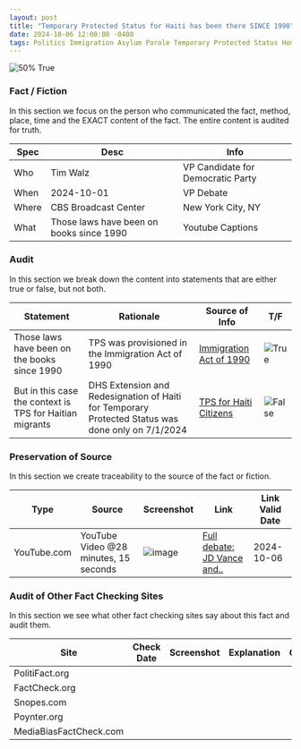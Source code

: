 ```yaml
---
layout: post
title: "Temporary Protected Status for Haiti has been there SINCE 1990"
date: 2024-10-06 12:00:00 -0400
tags: Politics Immigration Asylum Parole Temporary Protected Status Homeland Security USCIS Immigration Act of 1990
---
```


![50% True](/assets/images/50.jpg)

### Fact / Fiction

In this section we focus on the person who communicated the fact, method, place, time and the EXACT content of the fact. The entire content is audited for truth.

| Spec | Desc | Info | 
| ----------- | ----------- | ----------- |
| Who | Tim Walz | VP Candidate for Democratic Party | 
| When | 2024-10-01 | VP Debate | 
| Where | CBS Broadcast Center | New York City, NY | 
| What | Those laws have been on books since 1990 | Youtube Captions | 

### Audit

In this section we break down the content into statements that are either true or false, but not both.

| Statement | Rationale | Source of Info | T/F | 
| ----------- | ----------- | ----------- | ----------- |
| Those laws have been on the books since 1990 | TPS was provisioned in the Immigration Act of 1990 | [Immigration Act of 1990](https://www.congress.gov/bill/101st-congress/senate-bill/358) | ![True](/assets/images/true.png) | 
| But in this case the context is TPS for Haitian migrants | DHS Extension and Redesignation of Haiti for Temporary Protected Status was done only on 7/1/2024 | [TPS for Haiti Citizens](https://www.federalregister.gov/documents/2024/07/01/2024-14247/extension-and-redesignation-of-haiti-for-temporary-protected-status) | ![False](/assets/images/false.png) | 

### Preservation of Source

In this section we create traceability to the source of the fact or fiction.

| Type | Source | Screenshot | Link | Link Valid Date | 
| ----------- | ----------- | ----------- | ----------- | ----------- |
| YouTube.com | YouTube Video @28 minutes, 15 seconds | ![image](/posts/images/2024-10-06-Temporary-Protected-Status-for-Haiti-has-been-there-since-1990-image.jpg) | [Full debate: JD Vance and..](https://www.youtube.com/live/VAGZGQg31hs&t=1695) | 2024-10-06 | 

### Audit of Other Fact Checking Sites

In this section we see what other fact checking sites say about this fact and audit them.

| Site | Check Date | Screenshot | Explanation | Grade | 
| ----------- | ----------- | ----------- | ----------- | ----------- |
| PolitiFact.org |  |  |  |  | 
| FactCheck.org |  |  |  |  | 
| Snopes.com |  |  |  |  | 
| Poynter.org |  |  |  |  | 
| MediaBiasFactCheck.com |  |  |  |  | 

